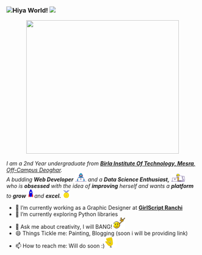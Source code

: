 ### <img src="https://github.com/TheDudeThatCode/TheDudeThatCode/blob/master/Assets/Hi.gif" width="29px">Hiya World!&nbsp;<img src="https://github.com/TheDudeThatCode/TheDudeThatCode/blob/master/Assets/Earth.gif" width="24px">

<p align="center"><img src="https://github.com/aditisneh/aditisneh/blob/master/ezgif.com-optimize.gif" width="400px" height="350px"></p>

<p>
  <em>
    I am a 2nd Year undergraduate from <a href="https://www.bitmesra.ac.in/BIT_Mesra?cid=4&pid=H"> <b>Birla Institute Of Technology, Mesra</b>, Off-Campus Deoghar</a>. <br>
    A budding <b>Web Developer</b> <img src="https://github.com/aditisneh/aditisneh/blob/master/Developer.gif" width="30px"> and a <b>Data Science Enthusiast,</b>&nbsp;<img src="https://github.com/aditisneh/aditisneh/blob/master/Designer.gif" width="36px"><br>who is <b>obsessed</b>
    with the idea of <b>improving</b> herself and wants a <b>platform</b> to 
    <b>grow</b> <img src="https://github.com/aditisneh/aditisneh/blob/master/Rocket.gif" width="18px">and 
    <b>excel.</b> <img src="https://github.com/aditisneh/aditisneh/blob/master/Medal.gif" width="20px">
  </em>  
</p>


- 🔭 I’m currently working as a Graphic Designer at <a href="https://www.girlscript.tech/home"><b>GirlScript Ranchi</b></a>
- 🌱 I’m currently exploring Python libraries
- 💬 Ask me about creativity, I will BANG! <img src="https://github.com/aditisneh/aditisneh/blob/master/headbang.gif" width="30px">
- 😄 Things Tickle me: Painting, Blogging (soon i will be providing link)
- 📫 How to reach me: Will do soon :)<img src="https://github.com/aditisneh/aditisneh/blob/master/wave.gif" width="30px">
